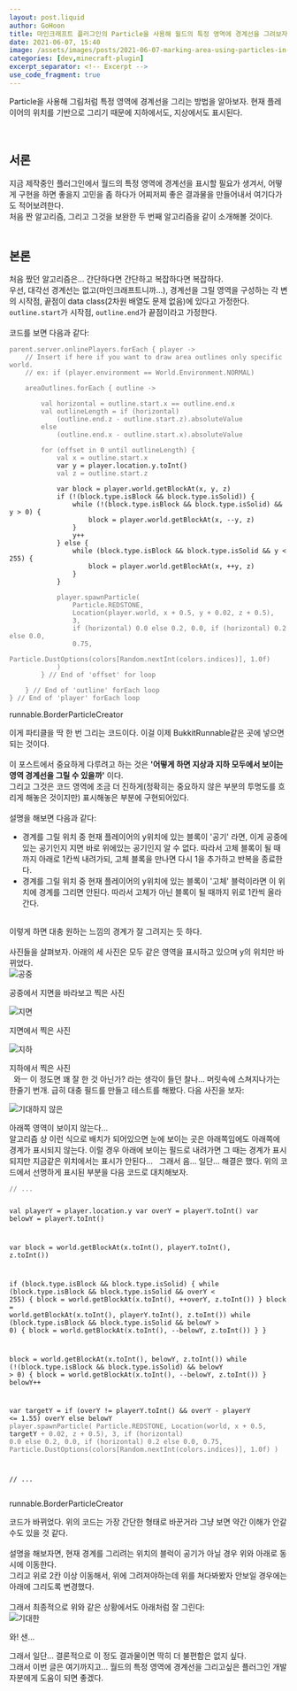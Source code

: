 ```yaml
---
layout: post.liquid
author: GoHoon
title: 마인크래프트 플러그인의 Particle을 사용해 월드의 특정 영역에 경계선을 그려보자
date: 2021-06-07, 15:40
image: /assets/images/posts/2021-06-07-marking-area-using-particles-in-mincraft-plugin/preview.png
categories: [dev,minecraft-plugin]
excerpt_separator: <!-- Excerpt -->
use_code_fragment: true
---
```

Particle을 사용해 그림처럼 특정 영역에 경계선을 그리는 방법을 알아보자. 현재 플레이어의 위치를 기반으로 그리기 때문에 지하에서도, 지상에서도 표시된다.   
<!-- Excerpt -->
&nbsp;   

## 서론
지금 제작중인 플러그인에서 월드의 특정 영역에 경계선을 표시할 필요가 생겨서, 어떻게 구현을 하면 좋을지 고민을 좀 하다가 어찌저찌 좋은 결과물을 만들어내서 여기다가도 적어보려한다.   
처음 짠 알고리즘, 그리고 그것을 보완한 두 번째 알고리즘을 같이 소개해볼 것이다.   
&nbsp;   

## 본론
처음 짰던 알고리즘은... 간단하다면 간단하고 복잡하다면 복잡하다.   
우선, 대각선 경계선는 없고(마인크래프트니까...), 경계선을 그릴 영역을 구성하는 각 변의 시작점, 끝점이 data class(2차원 배열도 문제 없음)에 있다고 가정한다.   
<code>outline.start</code>가 시작점, <code>outline.end</code>가 끝점이라고 가정한다.   
&nbsp;   
코드를 보면 다음과 같다:   
<pre><code class="language-kotlin"><span style="opacity: 0.6">parent.server.onlinePlayers.forEach { player ->
    // Insert if here if you want to draw area outlines only specific world.
    // ex: if (player.environment == World.Environment.NORMAL)
    
    areaOutlines.forEach { outline ->
        
        val horizontal = outline.start.x == outline.end.x
        val outlineLength = if (horizontal) 
            (outline.end.z - outline.start.z).absoluteValue
        else
            (outline.end.x - outline.start.x).absoluteValue
        
        for (offset in 0 until outlineLength) {
            val x = outline.start.x</span>
            var y = player.location.y.toInt()<span style="opacity: 0.6">
            val z = outline.start.z
</span>
            var block = player.world.getBlockAt(x, y, z)
            if (!(block.type.isBlock && block.type.isSolid)) {
                while (!(block.type.isBlock && block.type.isSolid) && y > 0) {
                    block = player.world.getBlockAt(x, --y, z)
                }
                y++
            } else {
                while (block.type.isBlock && block.type.isSolid && y < 255) {
                    block = player.world.getBlockAt(x, ++y, z)
                }
            }
<div style="opacity: 0.6">
            player.spawnParticle(
                Particle.REDSTONE,
                Location(player.world, x + 0.5, y + 0.02, z + 0.5),
                3,
                if (horizontal) 0.0 else 0.2, 0.0, if (horizontal) 0.2 else 0.0,
                0.75,
                Particle.DustOptions(colors[Random.nextInt(colors.indices)], 1.0f)
            )
        } // End of 'offset' for loop
        
    } // End of 'outline' forEach loop
} // End of 'player' forEach loop</div></code></pre>
<div class="code-fragment-name">runnable.BorderParticleCreator</div>

이게 파티클을 딱 한 번 그리는 코드이다. 이걸 이제 BukkitRunnable같은 곳에 넣으면 되는 것이다.   
&nbsp;   
이 포스트에서 중요하게 다루려고 하는 것은 **'어떻게 하면 지상과 지하 모두에서 보이는 영역 경계선을 그릴 수 있을까'** 이다.   
그리고 그것은 코드 영역에 조금 더 진하게(정확히는 중요하지 않은 부분의 투명도를 흐리게 해놓은 것이지만) 표시해놓은 부분에 구현되어있다.   
&nbsp;   
설명을 해보면 다음과 같다:   
- 경계를 그릴 위치 중 현재 플레이어의 y위치에 있는 블록이 '공기' 라면, 이게 공중에 있는 공기인지 지면 바로 위에있는 공기인지 알 수 없다. 따라서 고체 블록이 될 때까지 아래로 1칸씩 내려가되, 고체 블록을 만나면 다시 1을 추가하고 반복을 종료한다.
- 경계를 그릴 위치 중 현재 플레이어의 y위치에 있는 블록이 '고체' 블럭이라면 이 위치에 경계를 그리면 안된다. 따라서 고체가 아닌 블록이 될 때까지 위로 1칸씩 올라간다.   

&nbsp;   
이렇게 하면 대충 원하는 느낌의 경계가 잘 그려지는 듯 하다.   
&nbsp;   
사진들을 살펴보자. 아래의 세 사진은 모두 같은 영역을 표시하고 있으며 y의 위치만 바뀌었다.   
![공중](...image_base.../in_air.png)
<div class="image-description">공중에서 지면을 바라보고 찍은 사진</div>

![지면](...image_base.../on_ground.png)
<div class="image-description">지면에서 찍은 사진</div>

![지하](...image_base.../under_ground.png)
<div class="image-description">지하에서 찍은 사진</div>
&nbsp;   
와ㅡ 이 정도면 꽤 잘 한 것 아닌가? 라는 생각이 들던 찰나... 머릿속에 스쳐지나가는 한줄기 번개.   
급히 대충 필드를 만들고 테스트를 해봤다.   
다음 사진을 보자:   

![기대하지 않은](...image_base.../unexpected.png)
<div class="image-description">아래쪽 영역이 보이지 않는다...</div>
알고리즘 상 이런 식으로 배치가 되어있으면 눈에 보이는 곳은 아래쪽임에도 아래쪽에 경계가 표시되지 않는다.   
이럴 경우 아래에 보이는 필드로 내려가면 그 때는 경계가 표시되지만 지금같은 위치에서는 표시가 안된다...   
&nbsp;   
그래서 음... 일단... 해결은 했다.   
위의 코드에서 선명하게 표시된 부분을 다음 코드로 대치해보자.   
<pre><code class="language-kotlin"><span style="opacity: 0.6">// ...</span>

val playerY = player.location.y
var overY = playerY.toInt()
var belowY = playerY.toInt()

var block = world.getBlockAt(x.toInt(), playerY.toInt(), z.toInt())

if (block.type.isBlock && block.type.isSolid) {
    while (block.type.isBlock && block.type.isSolid && overY < 255) {
        block = world.getBlockAt(x.toInt(), ++overY, z.toInt())
    }
    block = world.getBlockAt(x.toInt(), playerY.toInt(), z.toInt())
    while (block.type.isBlock && block.type.isSolid && belowY > 0) {
        block = world.getBlockAt(x.toInt(), --belowY, z.toInt())
    }
}

block = world.getBlockAt(x.toInt(), belowY, z.toInt())
while (!(block.type.isBlock && block.type.isSolid) && belowY > 0) {
    block = world.getBlockAt(x.toInt(), --belowY, z.toInt())
}
belowY++

var targetY = if (overY != playerY.toInt() && overY - playerY <= 1.55) overY else belowY
<span style="opacity: 0.6">
player.spawnParticle(
    Particle.REDSTONE,
    Location(world, x + 0.5,</span> targetY <span style="opacity: 0.6">+ 0.02, z + 0.5),
    3,
    if (horizontal) 0.0 else 0.2, 0.0, if (horizontal) 0.2 else 0.0,
    0.75,
    Particle.DustOptions(colors[Random.nextInt(colors.indices)], 1.0f)
)

// ... </span></code></pre>
<div class="code-fragment-name">runnable.BorderParticleCreator</div>

코드가 바뀌었다. 위의 코드는 가장 간단한 형태로 바꾼거라 그냥 보면 약간 이해가 안갈 수도 있을 것 같다.   
&nbsp;   
설명을 해보자면, 현재 경계를 그리려는 위치의 블럭이 공기가 아닐 경우 위와 아래로 동시에 이동한다.   
그리고 위로 2칸 이상 이동해서, 위에 그려져야하는데 위를 쳐다봐봤자 안보일 경우에는 아래에 그리도록 변경했다.   
&nbsp;   
그래서 최종적으로 위와 같은 상황에서도 아래처럼 잘 그린다:   
![기대한](...image_base.../expected.png)
<div class="image-description">와! 샌...</div>

그래서 일단... 결론적으로 이 정도 결과물이면 딱히 더 불편함은 없지 싶다.   
그래서 이번 글은 여기까지고... 월드의 특정 영역에 경계선을 그리고싶은 플러그인 개발자분에게 도움이 되면 좋겠다.
